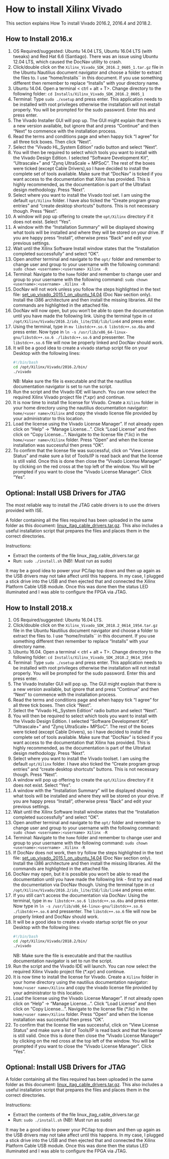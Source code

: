 # How to install Xilinx Vivado

This section explains How To install Vivado 2016.2, 2016.4 and 2018.2.

## How to Install 2016.x

1. OS Required/suggested: Ubuntu 14.04 LTS, Ubuntu 16.04 LTS (with tweaks) and Red Hat 6.6 (Santiago). There was an issue using Ubuntu 12.04 LTS, which caused the DocNav utility to crash.
2. Click/double click on the ``Xilinx_Vivado_SDK_2016.2_0605_1.tar.gz`` file in the Ubuntu Nautilius document navigator and choose a folder to extract the files to. I use “home/Installs`` in this document. If you use something different then remember to replace “Installs” with your directory name.
3. Ubuntu 14.04. Open a terminal < ctrl + alt + T>. Change directory to
the following folder: ``​cd Installs/Xilinx_Vivado_SDK_2016.2_0605_1``
4. Terminal: Type ``sudo ./xsetup`` and press enter. This application needs to be installed with root privileges otherwise the installation will not install properly. You will be prompted for the sudo password. Enter this and press enter.
5. The Vivado Installer GUI will pop up. The GUI might explain that there is a new version available, but ignore that and press “Continue” and then “Next” to commence with the installation process.
6. Read the terms and conditions page and when happy tick “I agree” for all three tick boxes. Then click “Next”.
7. Select the “Vivado HL_System Edition” radio button and select “Next”.
8. You will then be required to select which tools you want to install with the Vivado Design Edition. I selected “Software Development Kit”, “Ultrascale+” and “Zynq UltraScale + MPSoC”. The rest of the boxes were ticked (except Cable Drivers),so I have decided to install the complete set of tools available. Make sure that “DocNav” is ticked if you want access to the documentation that Xilinx has provided. This
is highly recommended, as the documentation is part of the Ultrafast design methodology. Press “Next”.
9. Select where you want to install the Vivado tool set. I am using the default ``opt/Xilinx`` folder. I have also ticked the “Create program group entries” and “create desktop shortcuts” buttons. This is not necessary though. Press “Next”.
10. A window will pop up offering to create the ``opt/Xilinx`` directory if it does not exist. Select “Yes”.
11. A window with the “Installation Summary” will be displayed showing what tools will be installed and where they will be stored on your drive. If you are happy press “Install”, otherwise press “Back” and edit your previous settings.
12. Wait until the Xilinx Software Install window states that the “Installation completed successfully” and select “OK”.
13. Open another terminal and navigate to the `opt/` folder and remember to change user and group to your username with the following command: ``​sudo chown <username>:<username> Xilinx -R``
14. Terminal: Navigate to the ``home`` folder and remember to change user and group to your username with the following command: ``​sudo chown <username>:<username> .Xilinx -R``
15. DocNav will not work unless you follow the steps highlighted in the text file: [set_up_vivado_2015.1_on_ubuntu_14.04](https://drive.google.com/file/d/0B2dCFqGD5y-8amdKbWZBM18yTEE/view?usp=sharing) (Doc Nav section only). Install the i386 architecture and then install the missing libraries. All the commands are highlighted in the attached file.
16. DocNav will now open, but you won’t be able to open the documentation until you have made the following link. Using the terminal type in ``​cd /opt/Xilinx/Vivado/2016.2/ids_lite/ISE/lib/lin64`` and press enter.
17. Using the terminal, type in ``​mv libstdc++.so.6 libstdc++.so.6bu`` and press enter. Now type in ``​ln -s /usr/lib/x86_64-linux-gnu/libstdc++.so.6 ./libstdc++.so.6`` and pressenter. The ``libstdc++.so.6`` file will now be properly linked and DocNav should work.
18. It will be a good idea to create a vivado startup script file on your Desktop with the following lines:
    ```bash
    #!/bin/bash
    cd /opt/Xilinx/Vivado/2016.2/bin/
    ./vivado
    ```
    NB: Make sure the file is executable and that the nautilius documentation
    navigator is set to run the script.
19. Run the script and the Vivado IDE will launch. You can now select the required Xilinx Vivado project file (*.xpr) and continue.
20. It is now time to install the license for Vivado. Create a ``Xilinx`` folder in your home directory using the nautilius documentation navigator: ``home/<user name>/Xilinx`` and copy the vivado license file provided by your administrator to this location.
21. Load the license using the Vivado License Manager”. If not already open click on “Help” -> “Manage License...”. Click “Load License” and then click on “Copy License...”. Navigate to the license file (*.lic) in the ``home/<user name>/Xilinx`` folder. Press “Open” and when the license installation was successful then press “OK”.
22. To confirm that the license file was successful, click on “View License Status” and make sure a list of Tools/IP is read back and that the license is still valid. Once this is done then close the “Vivado License Manager” by clicking on the red cross at the top left of the window. You will be prompted if you want to close the “Vivado License Manager”. Click “Yes”.

## Optional: Install USB Drivers for JTAG

The most reliable way to install the JTAG cable drivers is to use the drivers provided with ISE.

A folder containing all the files required has been uploaded in the same folder as this document: [linux_jtag_cable_drivers.tar.gz](https://drive.google.com/file/d/0Byu0Sq2IEDuJdVFMMkNLN2pxYnc/view?usp=sharing). This also includes a useful installation script that prepares the files and places them in the correct directories.

Instructions:
* Extract the contents of the file linux_jtag_cable_drivers.tar.gz 
* Run: ``sudo ./install.sh`` (NB!: Must run as sudo)

It may be a good idea to power your PC/lap top down and then up again as the USB drivers may not take affect until this happens. In my case, I plugged a stick drive into the USB and then ejected that and connected the Xilinx Platform Cable USB module. Once this was done then the status LED illuminated and I was able to configure the FPGA via JTAG.

## How to Install 2018.x

1. OS Required/suggested: Ubuntu 16.04 LTS.
2. Click/double click on the ``Xilinx_Vivado_SDK_2018.2_0614_1954.tar.gz`` file in the Ubuntu Nautilius document navigator and choose a folder to extract the files to. I use “home/Installs`` in this document. If you use something different then remember to replace “Installs” with your directory name.
3. Ubuntu 16.04. Open a terminal < ctrl + alt + T>. Change directory to
the following folder: ``​cd Installs/Xilinx_Vivado_SDK_2018.2_0614_1954``
4. Terminal: Type ``sudo ./xsetup`` and press enter. This application needs to be installed with root privileges otherwise the installation will not install properly. You will be prompted for the sudo password. Enter this and press enter.
5. The Vivado Installer GUI will pop up. The GUI might explain that there is a new version available, but ignore that and press “Continue” and then “Next” to commence with the installation process.
6. Read the terms and conditions page and when happy tick “I agree” for all three tick boxes. Then click “Next”.
7. Select the “Vivado HL_System Edition” radio button and select “Next”.
8. You will then be required to select which tools you want to install with the Vivado Design Edition. I selected “Software Development Kit”, “Ultrascale+” and “Zynq UltraScale+ MPSoC”. The rest of the boxes were ticked (except Cable Drivers), so I have decided to install the complete set of tools available. Make sure that “DocNav” is ticked if you want access to the documentation that Xilinx has provided. This
is highly recommended, as the documentation is part of the Ultrafast design methodology. Press “Next”.
9. Select where you want to install the Vivado toolset. I am using the default ``opt/Xilinx`` folder. I have also ticked the “Create program group entries” and “create desktop shortcuts” buttons. This is not necessary though. Press “Next”.
10. A window will pop up offering to create the ``opt/Xilinx`` directory if it does not exist. Select “Yes”.
11. A window with the “Installation Summary” will be displayed showing what tools will be installed and where they will be stored on your drive. If you are happy press “Install”, otherwise press “Back” and edit your previous settings.
12. Wait until the Xilinx Software Install window states that the “Installation completed successfully” and select “OK”.
13. Open another terminal and navigate to the `opt/` folder and remember to change user and group to your username with the following command: ``​sudo chown <username>:<username> Xilinx -R``
14. Terminal: Navigate to the ``home`` folder and remember to change user and group to your username with the following command: ``​sudo chown <username>:<username> .Xilinx -R``
15. If DocNav does not work, then try follow the steps highlighted in the text file: [set_up_vivado_2015.1_on_ubuntu_14.04](https://drive.google.com/file/d/0B2dCFqGD5y-8amdKbWZBM18yTEE/view?usp=sharing) (Doc Nav section only). Install the i386 architecture and then install the missing libraries. All the commands are highlighted in the attached file.
16. DocNav may open, but it is possible you won’t be able to read the documentation until you have made the following link - first try and read the documentation via DocNav though. Using the terminal type in ``​cd /opt/Xilinx/Vivado/2016.2/ids_lite/ISE/lib/lin64`` and press enter.
17. If you still can't access the documentation via DocNav: Using the terminal, type in ``​mv libstdc++.so.6 libstdc++.so.6bu`` and press enter. Now type in ``​ln -s /usr/lib/x86_64-linux-gnu/libstdc++.so.6 ./libstdc++.so.6`` and pressenter. The ``libstdc++.so.6`` file will now be properly linked and DocNav should work.
18. It will be a good idea to create a vivado startup script file on your Desktop with the following lines:
    ```bash
    #!/bin/bash
    cd /opt/Xilinx/Vivado/2018.2/bin/
    ./vivado
    ```
    NB: Make sure the file is executable and that the nautilius documentation
    navigator is set to run the script.
19. Run the script and the Vivado IDE will launch. You can now select the required Xilinx Vivado project file (*.xpr) and continue.
20. It is now time to install the license for Vivado. Create a ``Xilinx`` folder in your home directory using the nautilius documentation navigator: ``home/<user name>/Xilinx`` and copy the vivado license file provided by your administrator to this location.
21. Load the license using the Vivado License Manager”. If not already open click on “Help” -> “Manage License...”. Click “Load License” and then click on “Copy License...”. Navigate to the license file (*.lic) in the ``home/<user name>/Xilinx`` folder. Press “Open” and when the license installation was successful then press “OK”.
22. To confirm that the license file was successful, click on “View License Status” and make sure a list of Tools/IP is read back and that the license is still valid. Once this is done then close the “Vivado License Manager” by clicking on the red cross at the top left of the window. You will be prompted if you want to close the “Vivado License Manager”. Click “Yes”.

## Optional: Install USB Drivers for JTAG

A folder containing all the files required has been uploaded in the same folder as this document: [linux_jtag_cable_drivers.tar.gz](https://drive.google.com/file/d/0Byu0Sq2IEDuJdVFMMkNLN2pxYnc/view?usp=sharing). This also includes a useful installation script that prepares the files and places them in the correct directories.

Instructions:
* Extract the contents of the file linux_jtag_cable_drivers.tar.gz 
* Run: ``sudo ./install.sh`` (NB!: Must run as sudo)

It may be a good idea to power your PC/lap top down and then up again as the USB drivers may not take affect until this happens. In my case, I plugged a stick drive into the USB and then ejected that and connected the Xilinx Platform Cable USB module. Once this was done then the status LED illuminated and I was able to configure the FPGA via JTAG.